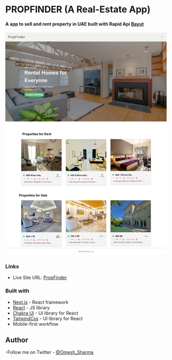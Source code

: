 # PROPFINDER (A Real-Estate App)

#### A app to sell and rent  property in UAE built with Rapid Api [Bayut](https://rapidapi.com/apidojo/api/bayut)

![](./PropFinder.png)

### Links

- Live Site URL: [PropFinder](https://propfinder-webapp.vercel.app/)

### Built with

- [Next.js](https://nextjs.org/) - React framework
- [React](https://reactjs.org/) - JS library
- [Chakra UI](https://chakra-ui.com/) - UI library for React
- [TailwindCss](https://tailwindcss.com/) - UI library for React
- Mobile-first workflow

## Author

<!-- - Website - [Umesh Sharma](https://www.your-site.com) -->

-Follow me on Twitter - [@Omesh_Sharma](https://twitter.com/Omesha_Sh)
